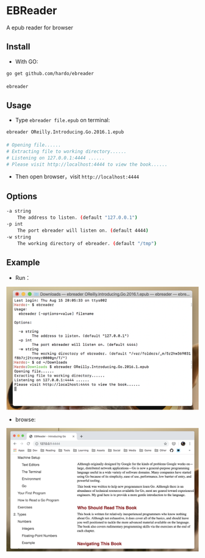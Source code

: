 # EBReader
A epub reader for browser


## Install

- With GO:

```bash
go get github.com/hardo/ebreader

ebreader
```

## Usage

- Type `ebreader file.epub` on terminal:

```bash
ebreader OReilly.Introducing.Go.2016.1.epub 

# Opening file......
# Extracting file to working directory......
# Listening on 127.0.0.1:4444 ......
# Please visit http://localhost:4444 to view the book......
```

- Then open browser，visit `http://localhost:4444`

## Options

```bash
-a string
    The address to listen. (default "127.0.0.1")
-p int
    The port ebreader will listen on. (default 4444)
-w string
    The working directory of ebreader. (default "/tmp")
```

## Example

- Run：

![](example/c.png)

- browse:

![](example/b.png)
